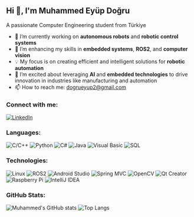 ## Hi 👋, I'm Muhammed Eyüp Doğru  
A passionate Computer Engineering student from Türkiye  

- 🔭 I’m currently working on **autonomous robots** and **robotic control systems**  
- 🌱 I’m enhancing my skills in **embedded systems**, **ROS2**, and **computer vision**  
- 💡 My focus is on creating efficient and intelligent solutions for **robotic automation**  
- 🚀 I’m excited about leveraging **AI** and **embedded technologies** to drive innovation in industries like manufacturing and automation  
- 📫 How to reach me: dogrueyup2@gmail.com  

### Connect with me:  
[![LinkedIn](https://img.shields.io/badge/LinkedIn-0077B5?style=for-the-badge&logo=linkedin&logoColor=white)](www.linkedin.com/in/muhammed-eyüp-doğru-305289223)  

### Languages:  
![C/C++](https://img.shields.io/badge/-C/C++-05122A?style=flat&logo=c%2B%2B)
![Python](https://img.shields.io/badge/-Python-05122A?style=flat&logo=python)
![C#](https://img.shields.io/badge/-CSharp-05122A?style=flat&logo=csharp)
![Java](https://img.shields.io/badge/-Java-05122A?style=flat&logo=java)
![Visual Basic](https://img.shields.io/badge/-Visual%20Basic-05122A?style=flat&logo=dot-net)
![SQL](https://img.shields.io/badge/-SQL-05122A?style=flat&logo=postgresql)  

### Technologies:  
![Linux](https://img.shields.io/badge/-Linux-05122A?style=flat&logo=linux)
![ROS2](https://img.shields.io/badge/-ROS2-05122A?style=flat&logo=ros)
![Android Studio](https://img.shields.io/badge/-Android%20Studio-05122A?style=flat&logo=android)
![Spring MVC](https://img.shields.io/badge/-Spring%20MVC-05122A?style=flat&logo=spring)
![OpenCV](https://img.shields.io/badge/-OpenCV-05122A?style=flat&logo=opencv)
![Qt Creator](https://img.shields.io/badge/-Qt%20Creator-05122A?style=flat&logo=qt)
![Raspberry Pi](https://img.shields.io/badge/-Raspberry%20Pi-05122A?style=flat&logo=raspberry-pi)
![IntelliJ IDEA](https://img.shields.io/badge/-IntelliJ%20IDEA-05122A?style=flat&logo=intellij-idea)  

### GitHub Stats:  
![Muhammed's GitHub stats](https://github-readme-stats.vercel.app/api?username=B1ack-D3ath&show_icons=true&theme=radical)
![Top Langs](https://github-readme-stats.vercel.app/api/top-langs/?username=B1ack-D3ath&layout=compact&theme=radical)
